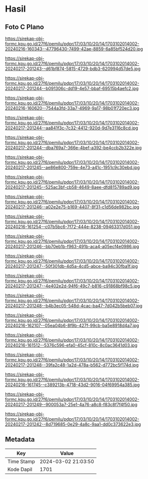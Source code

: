 # Hasil

## Foto C Plano

https://sirekap-obj-formc.kpu.go.id/27f6/pemilu/pdpr/17/03/10/20/14/1703102014002-20240216-160343--47796430-7499-42ae-8859-6a85bf524d20.jpg

https://sirekap-obj-formc.kpu.go.id/27f6/pemilu/pdpr/17/03/10/20/14/1703102014002-20240217-201243--d61bf874-5815-4729-bdb3-620994d57de5.jpg

https://sirekap-obj-formc.kpu.go.id/27f6/pemilu/pdpr/17/03/10/20/14/1703102014002-20240217-201244--b091306c-dd19-4e57-bbaf-69515b4aefc2.jpg

https://sirekap-obj-formc.kpu.go.id/27f6/pemilu/pdpr/17/03/10/20/14/1703102014002-20240216-160620--7544a3fd-33a7-4969-9a17-98b01f720ec3.jpg

https://sirekap-obj-formc.kpu.go.id/27f6/pemilu/pdpr/17/03/10/20/14/1703102014002-20240217-201244--aa841f3c-7c32-4412-920d-9d7e3116c8cd.jpg

https://sirekap-obj-formc.kpu.go.id/27f6/pemilu/pdpr/17/03/10/20/14/1703102014002-20240217-201244--dba769a7-366e-4bef-a392-be4ccb2b322e.jpg

https://sirekap-obj-formc.kpu.go.id/27f6/pemilu/pdpr/17/03/10/20/14/1703102014002-20240217-201245--ae86e800-759e-4e73-a41c-1951c9c30ebd.jpg

https://sirekap-obj-formc.kpu.go.id/27f6/pemilu/pdpr/17/03/10/20/14/1703102014002-20240217-201245--525ac3bf-cb58-4649-8aee-dfd815789ad9.jpg

https://sirekap-obj-formc.kpu.go.id/27f6/pemilu/pdpr/17/03/10/20/14/1703102014002-20240217-201246--a02e2e75-b169-4407-8f31-c1d56de982bc.jpg

https://sirekap-obj-formc.kpu.go.id/27f6/pemilu/pdpr/17/03/10/20/14/1703102014002-20240216-161254--c07b5bc6-7f72-444e-8238-09463317d051.jpg

https://sirekap-obj-formc.kpu.go.id/27f6/pemilu/pdpr/17/03/10/20/14/1703102014002-20240217-201246--bb70eb1b-f963-491b-aca4-a05ecf4e0986.jpg

https://sirekap-obj-formc.kpu.go.id/27f6/pemilu/pdpr/17/03/10/20/14/1703102014002-20240217-201247--50f301db-4d5a-4cd5-abce-ba94c30fba1f.jpg

https://sirekap-obj-formc.kpu.go.id/27f6/pemilu/pdpr/17/03/10/20/14/1703102014002-20240217-201247--4e402e2d-94f6-49c7-b816-c91868bf98c5.jpg

https://sirekap-obj-formc.kpu.go.id/27f6/pemilu/pdpr/17/03/10/20/14/1703102014002-20240217-201248--b4b3ec05-548d-4cac-ba47-7d042b5beb07.jpg

https://sirekap-obj-formc.kpu.go.id/27f6/pemilu/pdpr/17/03/10/20/14/1703102014002-20240216-162107--05ea04b6-8f9b-427f-99cb-ba5e8918d4a7.jpg

https://sirekap-obj-formc.kpu.go.id/27f6/pemilu/pdpr/17/03/10/20/14/1703102014002-20240216-161512--5376c596-efa0-45cf-810c-8c0ac3641d03.jpg

https://sirekap-obj-formc.kpu.go.id/27f6/pemilu/pdpr/17/03/10/20/14/1703102014002-20240217-201248--39fa2c48-1a2d-478a-b562-d772bc5f174d.jpg

https://sirekap-obj-formc.kpu.go.id/27f6/pemilu/pdpr/17/03/10/20/14/1703102014002-20240216-161745--c389213b-4718-43d2-9016-04f69954a385.jpg

https://sirekap-obj-formc.kpu.go.id/27f6/pemilu/pdpr/17/03/10/20/14/1703102014002-20240217-201249--900053a7-25e1-4a76-a8c8-f83c8f7f4f50.jpg

https://sirekap-obj-formc.kpu.go.id/27f6/pemilu/pdpr/17/03/10/20/14/1703102014002-20240217-201242--8d719685-0e29-4a8c-9aa1-dd0c373622e3.jpg


## Metadata

| Key        | Value               |
| ---------- | ------------------- |
| Time Stamp | 2024-03-02 21:03:50 |
| Kode Dapil | 1701                |



